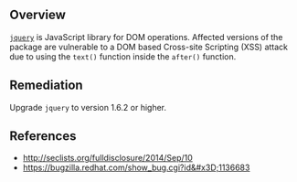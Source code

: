 ## Overview
[`jquery`](https://www.npmjs.com/package/jquery) is JavaScript library for DOM operations.
Affected versions of the package are vulnerable to a DOM based Cross-site Scripting (XSS) attack due to using the `text()` function inside the `after()` function.

## Remediation
Upgrade `jquery` to version 1.6.2 or higher.

## References
- http://seclists.org/fulldisclosure/2014/Sep/10
- https://bugzilla.redhat.com/show_bug.cgi?id&#x3D;1136683
